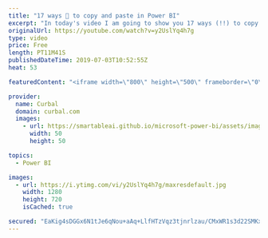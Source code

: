 ```yaml
---
title: "17 ways 🙈 to copy and paste in Power BI"
excerpt: "In today's video I am going to show you 17 ways (!!) to copy and paste in Power BI. Did you know all of them? Did I forget any? Looking forward your comments! #curbal #powerbi  00:47 Copy and paste single values in power query 01:23 Duplicate queries in power query 01:51 Reference queries in power query"
originalUrl: https://youtube.com/watch?v=y2UslYq4h7g
type: video
price: Free
length: PT11M41S
publishedDateTime: 2019-07-03T10:52:55Z
heat: 53

featuredContent: "<iframe width=\"800\" height=\"500\" frameborder=\"0\" src=\"https://www.youtube.com/embed/y2UslYq4h7g\" allow=\"accelerometer; autoplay; encrypted-media; gyroscope; picture-in-picture\" allowfullscreen></iframe>"

provider:
  name: Curbal
  domain: curbal.com
  images:
    - url: https://smartableai.github.io/microsoft-power-bi/assets/images/organizations/curbal.com-50x50.jpg
      width: 50
      height: 50

topics:
  - Power BI

images:
  - url: https://i.ytimg.com/vi/y2UslYq4h7g/maxresdefault.jpg
    width: 1280
    height: 720
    isCached: true

secured: "EaKig4sDGGx6N1tJe6qNou+aAq+LlfHTzVqz3tjnrlzau/CMxWR1s3d22SMKxVXwai/buM7Sp2ornoDpWYye1aICRa7inXeLeVKA2bF9QI9B/7sdJv/22oLPjHEKtdTB+aHibdUFFPZU2gRL4qpwiNVAH8TZO39uz3HxqTzjsbNuxD+pQksTqIGEW9C0kTMvfbC3xomQ0jM05NDVttmxFiwetT/mXT8zvyTwQglKWhlar2hF0mOb7t1ASWp6WG1OzWKUEooo/2r7Qp3fenXWrmiq8llOM+jJEancymrqKggPJy808wc1QPw6gPvRegPn/lPQlKak/bCi/p/K2yGK4otsPtYm0VPt4P90S6toJVrNFWNgMAu3LqrZIYqAsJcZVHefJiV+CXGMPY1S6vFLRcKSNKUz4Iai+tq9COqvU0I=;gWRs8OFIwMHBsjPSeqmM3Q=="
---
```


